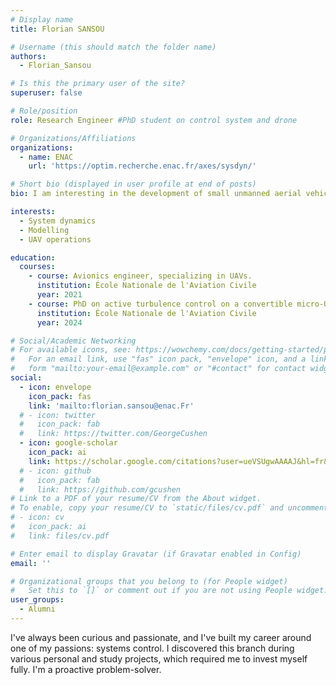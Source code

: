```yaml
---
# Display name
title: Florian SANSOU

# Username (this should match the folder name)
authors:
  - Florian_Sansou

# Is this the primary user of the site?
superuser: false

# Role/position
role: Research Engineer #PhD student on control system and drone

# Organizations/Affiliations
organizations:
  - name: ENAC
    url: 'https://optim.recherche.enac.fr/axes/sysdyn/'

# Short bio (displayed in user profile at end of posts)
bio: I am interesting in the development of small unmanned aerial vehicles.

interests:
  - System dynamics
  - Modelling
  - UAV operations

education:
  courses:
    - course: Avionics engineer, specializing in UAVs.
      institution: École Nationale de l'Aviation Civile
      year: 2021
    - course: PhD on active turbulence control on a convertible micro-UAV
      institution: École Nationale de l'Aviation Civile
      year: 2024

# Social/Academic Networking
# For available icons, see: https://wowchemy.com/docs/getting-started/page-builder/#icons
#   For an email link, use "fas" icon pack, "envelope" icon, and a link in the
#   form "mailto:your-email@example.com" or "#contact" for contact widget.
social:
  - icon: envelope
    icon_pack: fas
    link: 'mailto:florian.sansou@enac.Fr'
  # - icon: twitter
  #   icon_pack: fab
  #   link: https://twitter.com/GeorgeCushen
  - icon: google-scholar
    icon_pack: ai
    link: https://scholar.google.com/citations?user=ueVSUgwAAAAJ&hl=fr&oi=ao
  # - icon: github
  #   icon_pack: fab
  #   link: https://github.com/gcushen
# Link to a PDF of your resume/CV from the About widget.
# To enable, copy your resume/CV to `static/files/cv.pdf` and uncomment the lines below.
# - icon: cv
#   icon_pack: ai
#   link: files/cv.pdf

# Enter email to display Gravatar (if Gravatar enabled in Config)
email: ''

# Organizational groups that you belong to (for People widget)
#   Set this to `[]` or comment out if you are not using People widget.
user_groups:
  - Alumni
---
```

I've always been curious and passionate, and I've built my career around one of my passions: systems control. I discovered this branch during various personal and study projects, which required me to invest myself fully. I'm a proactive problem-solver.